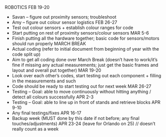 ROBOTICS
FEB 19-20
-	Savan – figure out proximity sensors; troubleshoot
-	Amy – figure out colour sensor logistics 
FEB 26-27
-	Test out colour sensors + establish colour ranges for code
-	Start putting on rest of proximity sensors/colour sensors
MAR 5-6
-	Finish putting all the hardware together; basic code for sensors/motors should run properly
MARCH BREAK
-	Actual coding (refer to initial document from beginning of year with the code split up)
-	Aim to get all coding done over March Break (doesn’t have to work/it’s fine if missing any actual measurements; just get the basic frames and layout and overall put together)
MAR 19-20
-	Look over each other’s codes, start testing out each component + filling in the measurements and such 
-	Code should be ready to start testing out for next week
MAR 26-27
-	Testing – Goal: able to move continuously without hitting anything / detect all colours successfully
APR 2-3
-	Testing – Goal: able to line up in front of stands and retrieve blocks 
APR 9-10
-	Any final testings/fixes
APR 16-17
-	Backup week (MUST done by this date if not before; any final touches/adjustments)
APR 23-24 (leave for Orlando on 25) // doesn’t really count as a week
